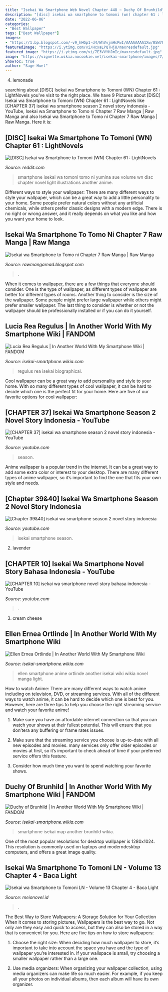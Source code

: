 ```yaml
---
title: "Isekai Wa Smartphone Web Novel Chapter 448 ~ Duchy Of Brunhild"
description: "[disc] isekai wa smartphone to tomoni (wn) chapter 61 : lightnovels"
date: "2022-06-06"
categories:
- "Best Wallpaper"
tags: ["Best Wallpaper"]
images:
- "https://1.bp.blogspot.com/-v9_hHGp1-d4/WhVvjmHsPwI/AAAAAAAA1Xw/05W7U_OXqRcQ8U1TNpff_yRSlP1D4iEKACLcBGAs/s1600/24.jpg"
featuredImage: "https://i.ytimg.com/vi/HcxaLPQTHj8/maxresdefault.jpg"
featured_image: "https://i.ytimg.com/vi/7E3VVYHJmIc/maxresdefault.jpg"
image: "https://vignette.wikia.nocookie.net/isekai-smartphone/images/7/70/Ellen_ortilinde3.JPG/revision/latest?cb=20180426055948"
ShowToc: true
author: "Sage Huel"
---
```



4. lemonade 

	

		
searching about [DISC] Isekai wa Smartphone to Tomoni (WN) Chapter 61 : LightNovels you've visit to the right place. We have 9 Pictures about [DISC] Isekai wa Smartphone to Tomoni (WN) Chapter 61 : LightNovels like [CHAPTER 37] isekai wa smartphone season 2 novel story indonesia - YouTube, Isekai wa Smartphone to Tomo ni Chapter 7 Raw Manga | Raw Manga and also Isekai wa Smartphone to Tomo ni Chapter 7 Raw Manga | Raw Manga. Here it is:
		
    
## [DISC] Isekai Wa Smartphone To Tomoni (WN) Chapter 61 : LightNovels

<img loading=lazy src="http://i.imgur.com/WZp23rA.jpg" onerror="this.onerror=null;this.src='https://tse4.mm.bing.net/th?id=OIP.nzsrtaLxIK2oSVJNvg93PwHaKZ&amp;pid=15.1';" alt="[DISC] Isekai wa Smartphone to Tomoni (WN) Chapter 61 : LightNovels">

_Source: reddit.com_

>smartphone isekai wa tomoni tomo ni yumina sue volume wn disc chapter novel light illustrations another anime. 

	

Different ways to style your wallpaper:
There are many different ways to style your wallpaper, which can be a great way to add a little personality to your home. Some people prefer natural colors without any artificial chemicals, while others prefer classic designs with a modern edge. There is no right or wrong answer, and it really depends on what you like and how you want your home to look.

    
## Isekai Wa Smartphone To Tomo Ni Chapter 7 Raw Manga | Raw Manga

<img loading=lazy src="https://1.bp.blogspot.com/-v9_hHGp1-d4/WhVvjmHsPwI/AAAAAAAA1Xw/05W7U_OXqRcQ8U1TNpff_yRSlP1D4iEKACLcBGAs/s1600/24.jpg" onerror="this.onerror=null;this.src='https://tse4.mm.bing.net/th?id=OIP.shDKvYxV_1AWc2Rcac-A7wHaKf&amp;pid=15.1';" alt="Isekai wa Smartphone to Tomo ni Chapter 7 Raw Manga | Raw Manga">

_Source: rawmangaread.blogspot.com_

>. 

	

When it comes to wallpaper, there are a few things that everyone should consider. One is the type of wallpaper, as different types of wallpaper are better for different types of rooms. Another thing to consider is the size of the wallpaper. Some people might prefer large wallpaper while others might prefer smaller wallpaper. The last thing to consider is whether or not the wallpaper should be professionally installed or if you can do it yourself.

    
## Lucia Rea Regulus | In Another World With My Smartphone Wiki | FANDOM

<img loading=lazy src="https://vignette.wikia.nocookie.net/isekai-smartphone/images/2/25/LuciaAnime.jpg/revision/latest/scale-to-width-down/350?cb=20180703083951" onerror="this.onerror=null;this.src='https://tse1.mm.bing.net/th?id=OIP.haHCyIfdKZKNlztDMt6OHgAAAA&amp;pid=15.1';" alt="Lucia Rea Regulus | In Another World With My Smartphone Wiki | FANDOM">

_Source: isekai-smartphone.wikia.com_

>regulus rea isekai biographical. 

	

Cool wallpaper can be a great way to add personality and style to your home. With so many different types of cool wallpaper, it can be hard to decide which one is the perfect fit for your home. Here are five of our favorite options for cool wallpaper: 

    
## [CHAPTER 37] Isekai Wa Smartphone Season 2 Novel Story Indonesia - YouTube

<img loading=lazy src="https://i.ytimg.com/vi/xgBSFUCxKWc/maxresdefault.jpg" onerror="this.onerror=null;this.src='https://tse3.mm.bing.net/th?id=OIP.b2VQlYjRT29bK_Lbyl4rFwHaEK&amp;pid=15.1';" alt="[CHAPTER 37] isekai wa smartphone season 2 novel story indonesia - YouTube">

_Source: youtube.com_

>season. 

	

Anime wallpaper is a popular trend in the internet. It can be a great way to add some extra color or interest to your desktop. There are many different types of anime wallpaper, so it’s important to find the one that fits your own style and needs.

    
## [Chapter 39&amp;40] Isekai Wa Smartphone Season 2 Novel Story Indonesia

<img loading=lazy src="https://i.ytimg.com/vi/HcxaLPQTHj8/maxresdefault.jpg" onerror="this.onerror=null;this.src='https://tse1.mm.bing.net/th?id=OIP.KdAuEqCoH89mHaiZsxUfLQHaEK&amp;pid=15.1';" alt="[Chapter 39&amp;40] isekai wa smartphone season 2 novel story indonesia">

_Source: youtube.com_

>isekai smartphone season. 

	

2. lavender 

    
## [CHAPTER 10] Isekai Wa Smartphone Novel Story Bahasa Indonesia - YouTube

<img loading=lazy src="https://i.ytimg.com/vi/7E3VVYHJmIc/maxresdefault.jpg" onerror="this.onerror=null;this.src='https://tse1.mm.bing.net/th?id=OIP.pijQlNf7ML3xY20IGBXuLgHaEK&amp;pid=15.1';" alt="[CHAPTER 10] isekai wa smartphone novel story bahasa indonesia - YouTube">

_Source: youtube.com_

>. 

	

3. cream cheese 

    
## Ellen Ernea Ortlinde | In Another World With My Smartphone Wiki

<img loading=lazy src="https://vignette.wikia.nocookie.net/isekai-smartphone/images/7/70/Ellen_ortilinde3.JPG/revision/latest?cb=20180426055948" onerror="this.onerror=null;this.src='https://tse1.mm.bing.net/th?id=OIP.6oU-wAR7J1KjWP8ZtZzipwAAAA&amp;pid=15.1';" alt="Ellen Ernea Ortlinde | In Another World With My Smartphone Wiki">

_Source: isekai-smartphone.wikia.com_

>ellen smartphone anime ortlinde another isekai wiki wikia novel manga light. 

	

How to watch Anime: There are many different ways to watch anime including on television, DVD, or streaming services.
With all of the different ways to watch anime, it can be hard to decide which one is best for you. However, here are three tips to help you choose the right streaming service and watch your favorite anime!
1. Make sure you have an affordable internet connection so that you can watch your shows at their fullest potential. This will ensure that you don’tera any buffering or frame rates issues.

2. Make sure that the streaming service you choose is up-to-date with all new episodes and movies. many services only offer older episodes or movies at first, so it’s important to check ahead of time if your preferred service offers this feature.

3. Consider how much time you want to spend watching your favorite shows.

    
## Duchy Of Brunhild | In Another World With My Smartphone Wiki | FANDOM

<img loading=lazy src="https://vignette.wikia.nocookie.net/isekai-smartphone/images/6/60/Map_europa.jpg/revision/latest?cb=20171003171414" onerror="this.onerror=null;this.src='https://tse3.mm.bing.net/th?id=OIP.YVZhEuceJZw8icDucbDI_AHaHa&amp;pid=15.1';" alt="Duchy of Brunhild | In Another World With My Smartphone Wiki | FANDOM">

_Source: isekai-smartphone.wikia.com_

>smartphone isekai map another brunhild wikia. 

	

One of the most popular resolutions for desktop wallpaper is 1280x1024. This resolution is commonly used on laptops and moderndesktop computers, and offers a great image quality.

    
## Isekai Wa Smartphone To Tomoni LN - Volume 13 Chapter 4 - Baca Light

<img loading=lazy src="https://1.bp.blogspot.com/-vfPotk9XfH0/Xrq895jKQWI/AAAAAAAAffk/XniecNUhSzkVgEb3zNndNECpzp3fMzqDQCLcBGAsYHQ/s1600/image033.jpg" onerror="this.onerror=null;this.src='https://tse2.mm.bing.net/th?id=OIP.HUtNIVr91x6jvPaSmBTeDQHaKj&amp;pid=15.1';" alt="Isekai wa Smartphone to Tomoni LN - Volume 13 Chapter 4 - Baca Light">

_Source: meionovel.id_

>. 

	

The Best Way to Store Wallpapers: A Storage Solution for Your Collection
When it comes to storing pictures, Wallpapers is the best way to go. Not only are they easy and quick to access, but they can also be stored in a way that is convenient for you. Here are five tips on how to store wallpapers:
1) Choose the right size: When deciding how much wallpaper to store, it’s important to take into account the space you have and the type of wallpaper you’re interested in. If your wallspace is small, try choosing a smaller wallpaper rather than a large one.

2) Use media organizers: When organizing your wallpaper collection, using media organizers can make life so much easier. For example, if you keep all your photos on individual albums, then each album will have its own organizer.

